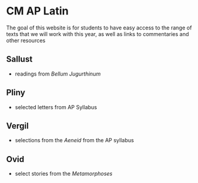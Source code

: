 # CM AP Latin

The goal of this website is for students to have easy access to the range of texts that we will work with this year, as well as links to commentaries and other resources


## Sallust

- readings from *Bellum Jugurthinum*

## Pliny

- selected letters from AP Syllabus

## Vergil

- selections from the *Aeneid* from the AP syllabus

## Ovid

- select stories from the *Metamorphoses*

